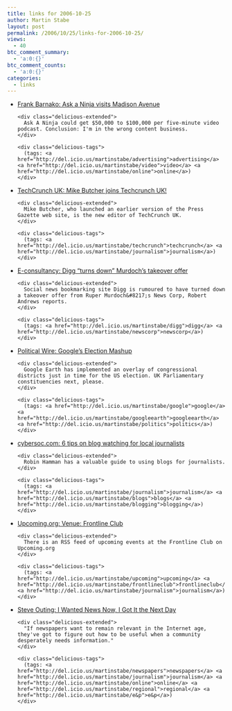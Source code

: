 ```yaml
---
title: links for 2006-10-25
author: Martin Stabe
layout: post
permalink: /2006/10/25/links-for-2006-10-25/
views:
  - 40
btc_comment_summary:
  - 'a:0:{}'
btc_comment_counts:
  - 'a:0:{}'
categories:
  - links
---
```

<ul class="delicious">
  <li>
    <div class="delicious-link">
      <a href="http://blogs.marketwatch.com/barnako/2006/10/ask_a_ninja_vis.html">Frank Barnako: Ask a Ninja visits Madison Avenue</a>
    </div>
    
    <div class="delicious-extended">
      Ask A Ninja could get $50,000 to $100,000 per five-minute video podcast. Conclusion: I'm in the wrong content business.
    </div>
    
    <div class="delicious-tags">
      (tags: <a href="http://del.icio.us/martinstabe/advertising">advertising</a> <a href="http://del.icio.us/martinstabe/video">video</a> <a href="http://del.icio.us/martinstabe/online">online</a>)
    </div>
  </li>
  
  <li>
    <div class="delicious-link">
      <a href="http://uk.techcrunch.com/2006/10/25/mike-butcher-joins-techcrunch-uk/">TechCrunch UK: Mike Butcher joins Techcrunch UK!</a>
    </div>
    
    <div class="delicious-extended">
      Mike Butcher, who launched an earlier version of the Press Gazette web site, is the new editor of TechCrunch UK.
    </div>
    
    <div class="delicious-tags">
      (tags: <a href="http://del.icio.us/martinstabe/techcrunch">techcrunch</a> <a href="http://del.icio.us/martinstabe/journalism">journalism</a>)
    </div>
  </li>
  
  <li>
    <div class="delicious-link">
      <a href="http://www.e-consultancy.com/news-blog/361958/digg-turns-down-murdoch-s-takeover-offer.html">E-consultancy: Digg &#8220;turns down&#8221; Murdoch&#8217;s takeover offer</a>
    </div>
    
    <div class="delicious-extended">
      Social news bookmarking site Digg is rumoured to have turned down a takeover offer from Ruper Murdoch&#8217;s News Corp, Robert Andrews reports.
    </div>
    
    <div class="delicious-tags">
      (tags: <a href="http://del.icio.us/martinstabe/digg">digg</a> <a href="http://del.icio.us/martinstabe/newscorp">newscorp</a>)
    </div>
  </li>
  
  <li>
    <div class="delicious-link">
      <a href="http://politicalwire.com/archives/2006/10/24/googles_election_mashup.html">Political Wire: Google&#8217;s Election Mashup</a>
    </div>
    
    <div class="delicious-extended">
      Google Earth has implemented an overlay of congressional districts just in time for the US election. UK Parliamentary constituencies next, please.
    </div>
    
    <div class="delicious-tags">
      (tags: <a href="http://del.icio.us/martinstabe/google">google</a> <a href="http://del.icio.us/martinstabe/googleearth">googleearth</a> <a href="http://del.icio.us/martinstabe/politics">politics</a>)
    </div>
  </li>
  
  <li>
    <div class="delicious-link">
      <a href="http://www.cybersoc.com/2006/10/6_tips_on_blog_.html">cybersoc.com: 6 tips on blog watching for local journalists</a>
    </div>
    
    <div class="delicious-extended">
      Robin Hamman has a valuable guide to using blogs for journalists.
    </div>
    
    <div class="delicious-tags">
      (tags: <a href="http://del.icio.us/martinstabe/journalism">journalism</a> <a href="http://del.icio.us/martinstabe/blogs">blogs</a> <a href="http://del.icio.us/martinstabe/blogging">blogging</a>)
    </div>
  </li>
  
  <li>
    <div class="delicious-link">
      <a href="http://upcoming.org/venue/27031">Upcoming.org: Venue: Frontline Club</a>
    </div>
    
    <div class="delicious-extended">
      There is an RSS feed of upcoming events at the Frontline Club on Upcoming.org
    </div>
    
    <div class="delicious-tags">
      (tags: <a href="http://del.icio.us/martinstabe/upcoming">upcoming</a> <a href="http://del.icio.us/martinstabe/frontlineclub">frontlineclub</a> <a href="http://del.icio.us/martinstabe/journalism">journalism</a>)
    </div>
  </li>
  
  <li>
    <div class="delicious-link">
      <a href="http://editorandpublisher.com/eandp/columns/stopthepresses_display.jsp?vnu_content_id=1003287187&amp;imw=Y">Steve Outing: I Wanted News Now, I Got It the Next Day</a>
    </div>
    
    <div class="delicious-extended">
      "If newspapers want to remain relevant in the Internet age, they've got to figure out how to be useful when a community desperately needs information."
    </div>
    
    <div class="delicious-tags">
      (tags: <a href="http://del.icio.us/martinstabe/newspapers">newspapers</a> <a href="http://del.icio.us/martinstabe/journalism">journalism</a> <a href="http://del.icio.us/martinstabe/online">online</a> <a href="http://del.icio.us/martinstabe/regional">regional</a> <a href="http://del.icio.us/martinstabe/e&p">e&p</a>)
    </div>
  </li>
</ul>